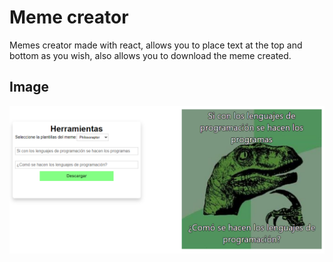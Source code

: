 # Meme creator
Memes creator made with react, allows you to place text at the top and bottom as you wish, also allows you to download the meme created.

## Image
![image](./public/img/captura.png)
